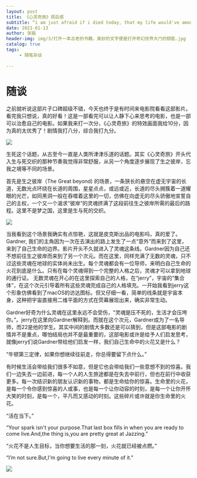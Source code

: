 ```yaml
---
layout: post
title: 《心灵奇旅》观后感
subtitle: “i am just afraid if i died today, that my life would've amounted to nothing"
date: 2021-01-13
author: 张振
header-img: img/3/打开一本古老的书籍，美妙的文字便是打开奇幻世界大门的钥匙.jpg
catalog: true
tags:
     - 随笔杂谈
     
---
```


# 随谈

之前就听说这部片子口碑超级不错，今天也终于是有时间来电影院看看这部影片。看完我只想说，真的好看！这是一部看完可以让人静下心来思考的电影，也是一部可以治愈自己的电影。如果我来打一次分，《心灵奇旅》的特效画面我给10分，因为真的太优秀了！剧情我打八分，综合我打九分。

![](https://tva1.sinaimg.cn/large/008eGmZEgy1gmyk8k221qj30u00clglw.jpg)

生死这个话题，从古至今一直是人类所津津乐道的话题。其实《心灵奇旅》开头代入生与死交织的那种节奏我觉得非常舒服，从另一个角度逐步展现了生之彼岸，忘我之境等不同的场景。

首先是生之彼岸（The Great beyond) 的场景，一条狭长的悬空在虚无宇宙的长道，无数光点环绕在长道的周围，星星点点，或远或近，长道的尽头拥簇着一道耀眼的光芒，如同黑洞一般在吞噬着这里的一切，仿佛在向虚无的尽头骄傲地宣誓自己的主权，一个又一个渴求“彼岸”的灵魂挤满了这段前往生之彼岸所需的最后的路程。这里不是梦之国，这里是生与死的交织。

![](https://tva1.sinaimg.cn/large/008eGmZEgy1gmyk980r8bj30u00cl0ui.jpg)

当我看到这个场景我确实有点惊艳，这就是皮克斯出品的电影吗，真的爱了。Gardner, 我们的主角因为一次在去演出的路上发生了一点“意外”而来到了这里，来到了自己生命的边界。影片开头不久就进入了灵魂这条线。Gardner因为自己还不想前往生之彼岸而来到了另一个次元。而在这里，同样充满了无数的灵魂，只不过这些灵魂在地球的实体尚未出生。每个灵魂都会有一位导师，来明白自己生命的火花到底是什么。只有在每个灵魂得到一个完整的人格之后，灵魂才可以拿到地球的通行证。
无数灵魂在开心的在这里探索自己的人格，在“jerry”，宇宙的“集合体”，在这个次元引导着所有这些灵魂完成自己的人格填充。一开始我看到jerry这个形象仿佛看到了macOS的访达图标。但又仔细一看，简单的线条就是宇宙本身，这种把宇宙直接用二维平面的方式在荧幕展现出来，确实非常生动。

Gardner好奇为什么灵魂在这里永远不会受伤，“灵魂是压不死的，生活才会压垮你。”。jerry在这里向Gardner解释到。而就在这个次元，Gardner成为了一名导师，而22是他的学生。其实中间的剧情大多数还是可以猜到，但是这部电影的剧情并不是重点，哪怕结局也并不是最重要的，这部电影或许是给予人们启发思考，就像jerry们说Gardner带给他们启发一样，我们自己生命中的火花又是什么？

“牛顿第三定律，如果你想继续往前走，你总得要留下点什么。” 

有时候生活会带给我们很多不如意，但是它也会带给我们一些意想不到的惊喜。我们一边失去一边前进，每一个人的人生旅途都是在失去中前行，但也在前行中收获更多。每一次结识新的朋友认识新的事物，都是生命给你的惊喜。生命里的火花，是每一个令你感到惊喜的人或事，也是每一个让你动容的时刻，是每一个让你开怀大笑的时刻，是每一个，平凡而又感动的时刻。这些碎片或许就是你生命里的火花。

“活在当下。”

“Your spark isn't your purpose.That last box fills in when you are ready to come live.And,the thing is,you are pretty great at Jazzing.”

“火花不是人生目标，当你想要生活的那一刻，火花就已经被点燃。”

“I’m not sure.But,I'm going to live every minute of it.”

![](https://tva1.sinaimg.cn/large/008eGmZEgy1gmykchcgkqj30xm0u0419.jpg)




